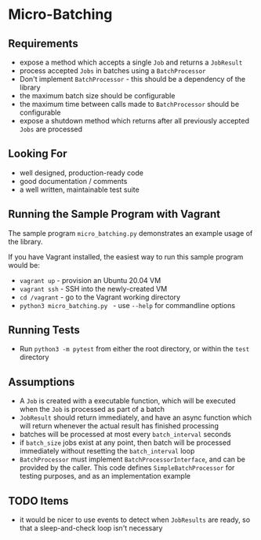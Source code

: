 # Micro-Batching

## Requirements

* expose a method which accepts a single `Job` and returns a `JobResult`
* process accepted `Jobs` in batches using a `BatchProcessor`
* Don't implement `BatchProcessor` - this should be a dependency of the library
* the maximum batch size should be configurable
* the maximum time between calls made to `BatchProcessor` should be configurable
* expose a shutdown method which returns after all previously accepted `Jobs` are processed

## Looking For

* well designed, production-ready code
* good documentation / comments
* a well written, maintainable test suite

## Running the Sample Program with Vagrant

The sample program `micro_batching.py` demonstrates an example usage of the library.

If you have Vagrant installed, the easiest way to run this sample program would be:

* `vagrant up` - provision an Ubuntu 20.04 VM
* `vagrant ssh` - SSH into the newly-created VM
* `cd /vagrant` - go to the Vagrant working directory
* `python3 micro_batching.py ` - use `--help` for commandline options

## Running Tests

* Run `python3 -m pytest` from either the root directory, or within the `test` directory

## Assumptions

* A `Job` is created with a executable function, which will be executed when the
  `Job` is processed as part of a batch
* `JobResult` should return immediately, and have an async function which will return
  whenever the actual result has finished processing
* batches will be processed at most every `batch_interval` seconds
* if `batch_size` jobs exist at any point, then batch will be processed immediately
  without resetting the `batch_interval` loop
* `BatchProcessor` must implement `BatchProcessorInterface`, and can be provided by
  the caller. This code defines `SimpleBatchProcessor` for testing purposes, and as
  an implementation example

## TODO Items

* it would be nicer to use events to detect when `JobResults` are ready, so that
  a sleep-and-check loop isn't necessary
